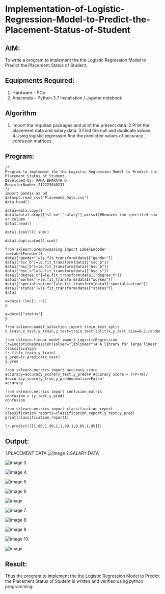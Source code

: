 # Implementation-of-Logistic-Regression-Model-to-Predict-the-Placement-Status-of-Student

## AIM:
To write a program to implement the the Logistic Regression Model to Predict the Placement Status of Student.

## Equipments Required:
1. Hardware – PCs
2. Anaconda – Python 3.7 Installation / Jupyter notebook

## Algorithm
1. Import the required packages and print the present data.
2.Print the placement data and salary data.
3.Find the null and duplicate values.
4.Using logistic regression find the predicted values of accuracy , confusion matrices.  

## Program:
```
/*
Program to implement the the Logistic Regression Model to Predict the Placement Status of Student.
Developed by: VANA BHARATH D
RegisterNumber:212223040231 
*/
import pandas as pd
data=pd.read_csv("Placement_Data.csv")
data.head()

data1=data.copy()
data1=data1.drop(["sl_no","salary"],axis=1)#Removes the specified row or column
data1.head()

data1.isnull().sum()

data1.duplicated().sum()

from sklearn.preprocessing import LabelEncoder
le=LabelEncoder()
data1["gender"]=le.fit_transform(data1["gender"])
data1["ssc_b"]=le.fit_transform(data1["ssc_b"])
data1["hsc_b"]=le.fit_transform(data1["hsc_b"])
data1["hsc_s"]=le.fit_transform(data1["hsc_s"])
data1["degree_t"]=le.fit_transform(data1["degree_t"])
data1["workex"]=le.fit_transform(data1["workex"])
data1["specialisation"]=le.fit_transform(data1["specialisation"])
data1["status"]=le.fit_transform(data1["status"])
data1

x=data1.iloc[:,:-1]
x

y=data1["status"]
y

from sklearn.model_selection import train_test_split
x_train,x_test,y_train,y_test=train_test_split(x,y,test_size=0.2,random_state=0)

from sklearn.linear_model import LogisticRegression
lr=LogisticRegression(solver="liblinear")# A library for large linear classification
lr.fit(x_train,y_train)
y_pred=lr.predict(x_test)
y_pred

from sklearn.metrics import accuracy_score
accuracy=accuracy_score(y_test,y_pred)# Accuracy Score = (TP+TN)/
#accuracy_score(y_true,y_prednormalize=False)
accuracy

from sklearn.metrics import confusion_matrix
confusion = (y_test,y_pred)
confusion

from sklearn.metrics import classification_report
classification_report1=classification_report(y_test,y_pred)
print(classification_report1)

lr.predict([[1,80,1,90,1,1,90,1,0,85,1,85]])
```

## Output:
1.PLACEMENT DATA
![image](https://github.com/user-attachments/assets/13fc0d7e-3dad-48ac-885c-382b66e40d32)
2.SALARY DATA

![image](https://github.com/user-attachments/assets/314edf7c-6b7c-4229-96c2-d30b0756ddb8)
3.

![image](https://github.com/user-attachments/assets/9497c399-8aa4-4167-817f-891075fef09c)
4.

![image](https://github.com/user-attachments/assets/d3bf1118-6019-4df4-8cec-ca732a0edb5f)
5.

![image](https://github.com/user-attachments/assets/96701ae6-13c0-4f43-8916-274ab92ef375)
6.

![image](https://github.com/user-attachments/assets/4c2ab516-6092-4e85-8636-e2606c2f536c)

![image](https://github.com/user-attachments/assets/29365602-0630-4ab1-b544-85fdce0118ee)
7.

![image](https://github.com/user-attachments/assets/82bf9c36-c7ca-43e7-9af4-d5f29ba44204)
8.

![image](https://github.com/user-attachments/assets/18548119-ba16-4377-9547-36b01f3f3031)
9.

![image](https://github.com/user-attachments/assets/c3fdfa86-a0c2-4642-ad1e-51241aa1219c)
10.

![image](https://github.com/user-attachments/assets/9c2e095b-e4ed-4da3-a869-d9e4098f8e0f)













## Result:
Thus the program to implement the the Logistic Regression Model to Predict the Placement Status of Student is written and verified using python programming.
